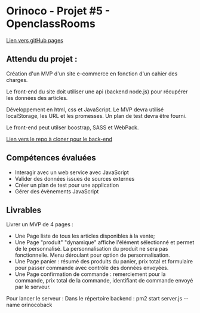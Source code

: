 # Orinoco - Projet #5 - OpenclassRooms

[Lien vers gitHub pages](https://jeanmarcj.github.io/JeanMarcJuif_5_09022021/)

## Attendu du projet :

Création d'un MVP d'un site e-commerce en fonction d'un cahier des charges.

Le front-end du site doit utiliser une api (backend node.js) pour récupérer les données des articles.

Développement en html, css et JavaScript. Le MVP devra utilisé localStorage, les URL et les promesses. Un plan de test devra être fourni.

Le front-end peut utilser boostrap, SASS et WebPack.

[Lien vers le repo à cloner pour le back-end](https://github.com/openClassrooms-student-Center/JWDP5.git)

## Compétences évaluées

- Interagir avec un web service avec JavaScript
- Valider des données issues de sources externes
- Créer un plan de test pour une application
- Gérer des évènements JavaScript

## Livrables

Livrer un MVP de 4 pages :

- Une Page liste de tous les articles disponibles à la vente;
- Une Page "produit" "dynamique" affiche l'élément sélectionné et permet de le personnalisé. La personnalisation du produit ne sera pas fonctionnelle. Menu déroulant pour option de personnalisation.
- Une Page panier : résumé des produits du panier, prix total et formulaire pour passer commande avec contrôle des données envoyées.
- Une Page confirmation de commande : remerciement pour la commande, prix total de la commande, identifiant de commande envoyé par le serveur.

Pour lancer le serveur :
Dans le répertoire backend : pm2 start server.js --name orinocoback





